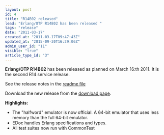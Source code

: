 ```yaml
---
layout: post
id: 4
title: "R14B02 released"
lead: "Erlang/OTP R14B02 has been released "
tags: "release"
date: "2011-03-17"
created_at: "2011-03-17T09:47:43Z"
updated_at: "2015-09-30T16:29:06Z"
admin_user_id: "11"
visible: "true"
article_type_id: "3"
---
```


**Erlang/OTP R14B02** has been released as planned on March 16:th 2011. It is the second R14 service release.

 See the release notes in the [readme file](https://erlang.org/download/otp_src_R14B02.readme)

 Download the new release from the [download page](https://erlang.org/download.html).

**Highlights:**
* The "halfword" emulator is now official. A 64-bit emulator that uses less memory than the full 64-bit emulator.
* EDoc handles Erlang specifications and types.
* All test suites now run with CommonTest
